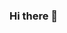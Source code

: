 ### Hi there 👋

<!--
**wvwb/wvwb** is a ✨ _special_ ✨ repository because its `README.md` (this file) appears on your GitHub profile.

Here are some ideas to get you started:

[![Typing SVG](https://readme-typing-svg.demolab.com?font=Fira+Code&weight=900&size=30&pause=1000&color=10E7F7&center=%E7%9C%9F&vCenter=&repeat=&width=435&lines=%E5%BC%80%E6%BA%90%E5%A6%82%E6%98%9F%E8%BE%B0%EF%BC%8C%E6%8C%87%E5%BC%95%E8%BF%9C%E6%96%B9%E4%BA%BA%E3%80%82)](https://git.io/typing-svg)



<p> <img align="center" src="https://github-readme-stats.vercel.app/api?username=wvwb&show_icons=true&locale=en" alt="wvwb" /> </p>

<p><img align="center" src="https://github-readme-streak-stats.herokuapp.com/?user=wvwb&" alt="wvwb" /></p>
<p><img align="left" src="https://github-readme-stats.vercel.app/api/top-langs?username=wvwb&show_icons=true&locale=en&layout=compact" alt="wvwb" /> </p>

